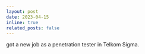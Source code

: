 ```yaml
---
layout: post
date: 2023-04-15
inline: true
related_posts: false
---
```


got a new job as a penetration tester in Telkom Sigma. 
